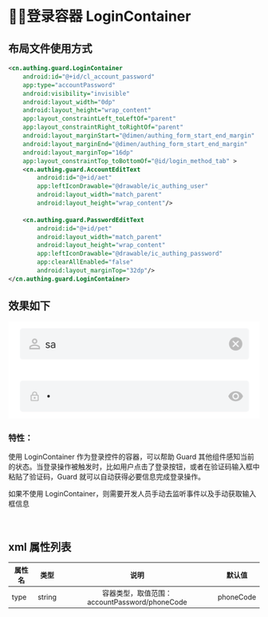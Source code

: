 # 登录容器 LoginContainer

## 布局文件使用方式

```xml
<cn.authing.guard.LoginContainer
    android:id="@+id/cl_account_password"
    app:type="accountPassword"
    android:visibility="invisible"
    android:layout_width="0dp"
    android:layout_height="wrap_content"
    app:layout_constraintLeft_toLeftOf="parent"
    app:layout_constraintRight_toRightOf="parent"
    android:layout_marginStart="@dimen/authing_form_start_end_margin"
    android:layout_marginEnd="@dimen/authing_form_start_end_margin"
    android:layout_marginTop="16dp"
    app:layout_constraintTop_toBottomOf="@id/login_method_tab" >
    <cn.authing.guard.AccountEditText
        android:id="@+id/aet"
        app:leftIconDrawable="@drawable/ic_authing_user"
        android:layout_width="match_parent"
        android:layout_height="wrap_content"/>

    <cn.authing.guard.PasswordEditText
        android:id="@+id/pet"
        android:layout_width="match_parent"
        android:layout_height="wrap_content"
        app:leftIconDrawable="@drawable/ic_authing_password"
        app:clearAllEnabled="false"
        android:layout_marginTop="32dp"/>
</cn.authing.guard.LoginContainer>
```

## 效果如下

![](./images/login_container.png)

### 特性：

使用 LoginContainer 作为登录控件的容器，可以帮助 Guard 其他组件感知当前的状态。当登录操作被触发时，比如用户点击了登录按钮，或者在验证码输入框中粘贴了验证码，Guard 就可以自动获得必要信息完成登录操作。

如果不使用 LoginContainer，则需要开发人员手动去监听事件以及手动获取输入框信息

<br>

## xml 属性列表

| 属性名                     | 类型 | 说明 | 默认值 |
| ----------------------- |:--------:| :------:| :-----: |
|  type     |    string    |  容器类型，取值范围：accountPassword/phoneCode   |    phoneCode   |

